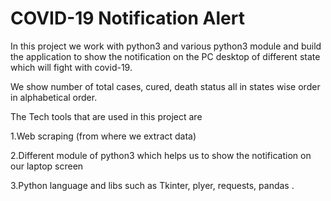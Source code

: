 # COVID-19 Notification Alert

In this project we work with python3 and various python3 module and build the application to show the notification on the PC desktop of different state which will fight with covid-19.

We show number of total cases, cured, death status all in states wise order in alphabetical order.

The Tech tools that are used in this project are 

1.Web scraping (from where we extract data)

2.Different module of python3 which helps us to show the notification on our laptop screen

3.Python language and libs such as Tkinter, plyer, requests, pandas .
